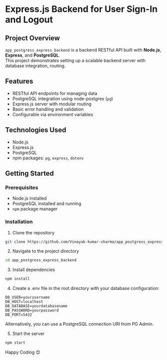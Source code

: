  # Express.js Backend for User Sign-In and Logout

## Project Overview
`app_postgress_express_backend` is a backend RESTful API built with **Node.js**, **Express**, and **PostgreSQL**.  
This project demonstrates setting up a scalable backend server with database integration, routing.

## Features
- RESTful API endpoints for managing data  
- PostgreSQL integration using node-postgres (`pg`)  
- Express.js server with modular routing  
- Basic error handling and validation  
- Configurable via environment variables  

## Technologies Used
- Node.js  
- Express.js  
- PostgreSQL  
- npm packages: `pg`, `express`, `dotenv`

## Getting Started

### Prerequisites
- Node.js installed  
- PostgreSQL installed and running  
- `npm` package manager  

### Installation
1. Clone the repository  
```bash
git clone https://github.com/Vinayak-kumar-sharma/app_postgress_express_backend.git

```
2. Navigate to the project directory
```bash
cd app_postgress_express_backend

```
3. Install dependencies
```bash
npm install
```
4. Create a .env file in the root directory with your database configuration:
```
DB_USER=yourusername  
DB_HOST=localhost  
DB_DATABASE=yourdatabasename  
DB_PASSWORD=yourpassword  
DB_PORT=5432

```
Alternatively, you can use a PostgreSQL connection URI from PG Admin.

5. Start the server
```bash
npm start

```


Happy Coding 😊

